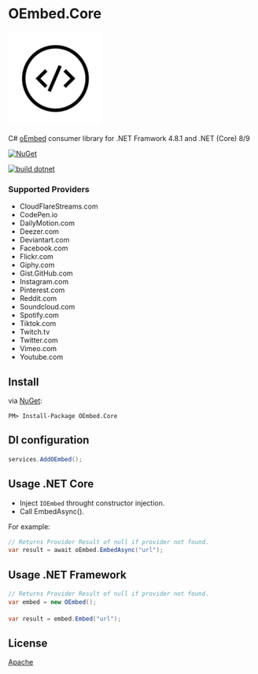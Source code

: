 # OEmbed.Core

![oembed](https://raw.githubusercontent.com/w8tcha/OEmbed.Core/master/oembed.png)

C# [oEmbed](https://oembed.com) consumer library for .NET Framwork 4.8.1 and .NET (Core) 8/9

[![NuGet](https://img.shields.io/nuget/v/OEmbed.Core.svg)](https://nuget.org/packages/OEmbed.Core)

[![build dotnet](https://github.com/w8tcha/OEmbed.Core/actions/workflows/build.yml/badge.svg)](https://github.com/w8tcha/OEmbed.Core/actions/workflows/build.yml)

### Supported Providers
* CloudFlareStreams.com
* CodePen.io
* DailyMotion.com
* Deezer.com
* Deviantart.com
* Facebook.com
* Flickr.com
* Giphy.com
* Gist.GitHub.com
* Instagram.com
* Pinterest.com
* Reddit.com
* Soundcloud.com
* Spotify.com
* Tiktok.com
* Twitch.tv
* Twitter.com
* Vimeo.com
* Youtube.com

## Install
via [NuGet](https://www.nuget.org/packages/OEmbed.Core):
```
PM> Install-Package OEmbed.Core
```

## DI configuration

```C#
services.AddOEmbed();
```

## Usage .NET Core

* Inject `IOEmbed` throught constructor injection.
* Call EmbedAsync().

For example:
```C#
// Returns Provider Result of null if provider not found.
var result = await oEmbed.EmbedAsync("url");
```

## Usage .NET Framework

```C#
// Returns Provider Result of null if provider not found.
var embed = new OEmbed();

var result = embed.Embed("url");
```

## License
[Apache](LICENSE)
